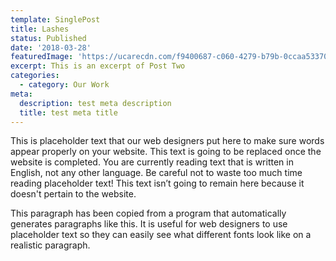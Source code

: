 ```yaml
---
template: SinglePost
title: Lashes
status: Published
date: '2018-03-28'
featuredImage: 'https://ucarecdn.com/f9400687-c060-4279-b79b-0ccaa5337009/'
excerpt: This is an excerpt of Post Two
categories:
  - category: Our Work
meta:
  description: test meta description
  title: test meta title
---
```


This is placeholder text that our web designers put here to make sure words appear properly on your website. This text is going to be replaced once the website is completed. You are currently reading text that is written in English, not any other language. Be careful not to waste too much time reading placeholder text! This text isn’t going to remain here because it doesn't pertain to the website.

This paragraph has been copied from a program that automatically generates paragraphs like this. It is useful for web designers to use placeholder text so they can easily see what different fonts look like on a realistic paragraph.
